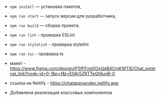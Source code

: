 - `npm install` — установка пакетов,
- `npm run start` — запуск версии для разработчика,
- `npm run build` — сборка проекта.

- `npm run lint` - проверка ESLint
- `npm run stylelint` - проверка stylelint
- `npm run tsc` - проверка ts

- макет - https://www.figma.com/design/jF5fFFzgGOxQeB4CmKWTiE/Chat_external_link?node-id=0-1&p=f&t=E0Ar5ZRTTeQfdunB-0
- ссылка на Netlify - https://chatappyandex.netlify.app
- Добавлена реализация классовых компонентов
